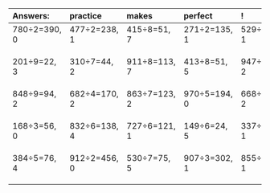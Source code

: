 | Answers: | practice | makes | perfect | ! |
| :--- | :--- | :--- | :--- | :--- |
| 780÷2=390, 0 | 477÷2=238, 1 | 415÷8=51, 7 | 271÷2=135, 1 | 529÷2=264, 1 | 
|   |   |   |   |   | 
|   |   |   |   |   | 
|   |   |   |   |   | 
| 201÷9=22, 3 | 310÷7=44, 2 | 911÷8=113, 7 | 413÷8=51, 5 | 947÷3=315, 2 | 
|   |   |   |   |   | 
|   |   |   |   |   | 
|   |   |   |   |   | 
| 848÷9=94, 2 | 682÷4=170, 2 | 863÷7=123, 2 | 970÷5=194, 0 | 668÷6=111, 2 | 
|   |   |   |   |   | 
|   |   |   |   |   | 
|   |   |   |   |   | 
| 168÷3=56, 0 | 832÷6=138, 4 | 727÷6=121, 1 | 149÷6=24, 5 | 337÷4=84, 1 | 
|   |   |   |   |   | 
|   |   |   |   |   | 
|   |   |   |   |   | 
| 384÷5=76, 4 | 912÷2=456, 0 | 530÷7=75, 5 | 907÷3=302, 1 | 855÷7=122, 1 | 
|   |   |   |   |   | 
|   |   |   |   |   | 
|   |   |   |   |   | 
